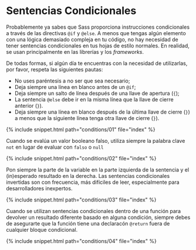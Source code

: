 
# Sentencias Condicionales

Probablemente ya sabes que Sass proporciona instrucciones condicionales a través de las directivas `@if` y `@else`. A menos que tengas algún elemento con una lógica demasiado compleja en tu código, no hay necesidad de tener sentencias condicionales en tus hojas de estilo normales. En realidad, se usan principalmente en las librerías y los *frameworks*.

De todas formas, si algún día te encuentras con la necesidad de utilizarlas, por favor, respeta las siguientes pautas:

* No uses paréntesis a no ser que sea necesario;
* Deja siempre una línea en blanco antes de un `@if`;
* Deja siempre un salto de línea después de una llave de apertura (`{`);
* La sentencia `@else` debe ir en la misma línea que la llave de cierre anterior (`}`).
* Deja siempre una línea en blanco después de la última llave de cierre (`}`) a menos que la siguiente línea tenga otra llave de cierre (`}`).

{% include snippet.html path="conditions/01" file="index" %}

Cuando se evalúa un valor booleano falso, utiliza siempre la palabra clave `not` en lugar de evaluar con `falso` o `null`

{% include snippet.html path="conditions/02" file="index" %}

Pon siempre la parte de la variable en la parte izquierda de la sentencia y el (in)esperado resultado en la derecha. Las sentencias condicionales invertidas son con frecuencia, más difíciles de leer, especialmente para desarrolladores inexpertos.

{% include snippet.html path="conditions/03" file="index" %}

Cuando se utilizan sentencias condicionales dentro de una función para devolver un resultado diferente basado en alguna condición, siempre debes de asegurarte que la función tiene una declaracón `@return` fuera de cualquier bloque condicional.

{% include snippet.html path="conditions/04" file="index" %}
